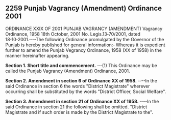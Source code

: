 ## 2259 Punjab Vagrancy (Amendment) Ordinance 2001
ORDINANCE XXIX OF 2001
PUNJAB VAGRANCY (AMENDMENT)
Vagrancy Ordinance, 1958
18th October, 2001
No. Legis.13‑70/2001, dated 18‑10‑2001.‑‑‑-The following Ordinance promulgated by the Governor of the Punjab is hereby published for general information:‑
Whereas it is expedient further to amend the Punjab Vegrancy Ordinance, 1958 (XX of 1958) in the manner hereinafter appearing.

**Section 1. Short title and commencement.**
‑‑‑(1) This Ordinance may be called the Punjab Vagrancy (Amendment) Ordinance, 2001.

**Section 2. Amendment in section 6 of Ordinance XX of 1958.**
‑‑--In the said Ordinance in section 6 the words "District Magistrate" wherever occurring shall be substituted by the words "District Officer, Social Welfare".

**Section 3. Amendment in section 21 of Ordinance XX of 1958.**
‑‑--In the said Ordinance in section 21 the following shall be omitted.
"District Magistrate and if such order is made by the District Magistrate to the".

